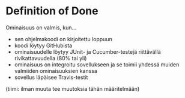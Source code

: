 # Definition of Done

Ominaisuus on valmis, kun...

* sen ohjelmakoodi on kirjoitettu loppuun
* koodi löytyy GitHubista
* ominaisuudelle löytyy JUnit- ja Cucumber-testejä riittävällä rivikattavuudella (80% tai yli)
* ominaisuus on integroitu sovellukseen ja se toimii yhdessä muiden valmiiden ominaisuuksien kanssa
* sovellus läpäisee Travis-testit

(tiimi: ilman muuta tee muutoksia tähän määritelmään)

